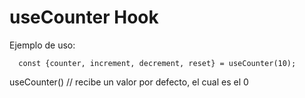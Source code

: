 # useCounter Hook

Ejemplo de uso:
```
  const {counter, increment, decrement, reset} = useCounter(10);
```

useCounter() // recibe un valor por defecto, el cual es el 0